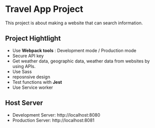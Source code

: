 # Travel App Project

This project is about making a website that can search information.


## Project Hightlight

- Use **Webpack tools** : Development mode / Production mode
- Secure API key
- Get weather data, geographic data, weather data from websites by using APIs. 
- Use Sass
- reposnsive design
- Test functions with **Jest** 
- Use Service worker

## Host Server

- Development Server: http://localhost:8080
- Production Server: http://localhost:8081